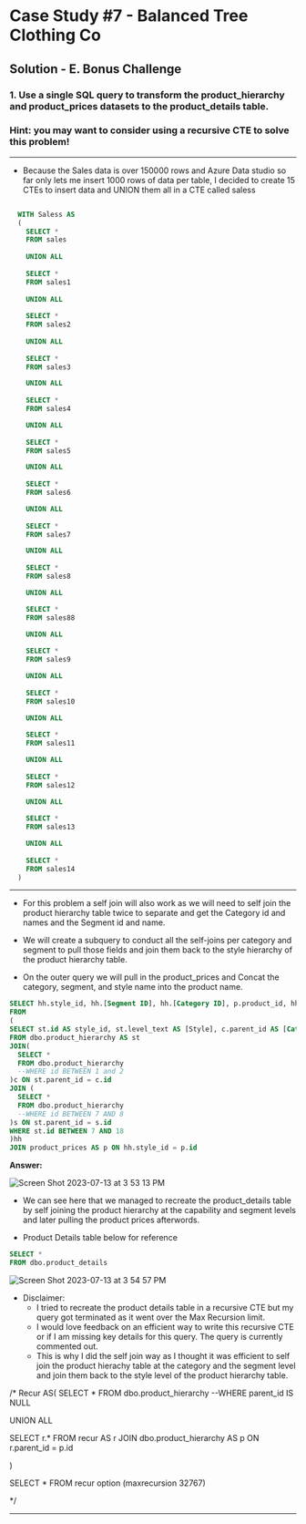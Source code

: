 # Case Study #7 - Balanced Tree Clothing Co

## Solution - E. Bonus Challenge

### 1. Use a single SQL query to transform the product_hierarchy and product_prices datasets to the product_details table.

### Hint: you may want to consider using a recursive CTE to solve this problem!

***

- Because the Sales data is over 150000 rows and Azure Data studio so far only lets me insert 1000 rows of data per table, I decided to create 15 CTEs to insert data and UNION them all in a CTE called saless

````SQL

  WITH Saless AS
  (
    SELECT *
    FROM sales
    
    UNION ALL
    
    SELECT *
    FROM sales1
    
    UNION ALL
    
    SELECT *
    FROM sales2 
    
    UNION ALL
    
    SELECT *
    FROM sales3

    UNION ALL
    
    SELECT *
    FROM sales4 

    UNION ALL
    
    SELECT *
    FROM sales5

    UNION ALL
    
    SELECT *
    FROM sales6

    UNION ALL
    
    SELECT *
    FROM sales7

    UNION ALL
    
    SELECT *
    FROM sales8

    UNION ALL

    SELECT *
    FROM sales88

    UNION ALL
    
    SELECT *
    FROM sales9

    UNION ALL
    
    SELECT *
    FROM sales10

    UNION ALL
    
    SELECT *
    FROM sales11

    UNION ALL
    
    SELECT *
    FROM sales12

    UNION ALL
    
    SELECT *
    FROM sales13

    UNION ALL
    
    SELECT *
    FROM sales14
  )
````

***

- For this problem a self join will also work as we will need to self join the product hierarchy table twice to separate and get the Category id and names and the Segment id and name.
  
- We will create a subquery to conduct all the self-joins per category and segment to pull those fields and join them back to the style hierarchy of the product hierarchy table.

- On the outer query we will pull in the product_prices  and Concat the category, segment, and style name into the product name.



````sql
SELECT hh.style_id, hh.[Segment ID], hh.[Category ID], p.product_id, hh.Style, hh.Category, hh.Segment, CONCAT(hh.Style, ' ', hh.Segment, ' - ', hh.Category) AS [Product Name], p.price
FROM 
(
SELECT st.id AS style_id, st.level_text AS [Style], c.parent_id AS [Category ID], c.level_text AS [Category], s.parent_id AS [Segment ID], s.level_text AS [Segment]
FROM dbo.product_hierarchy AS st
JOIN(
  SELECT * 
  FROM dbo.product_hierarchy
  --WHERE id BETWEEN 1 and 2
)c ON st.parent_id = c.id
JOIN (
  SELECT *
  FROM dbo.product_hierarchy
  --WHERE id BETWEEN 7 AND 8
)s ON st.parent_id = s.id
WHERE st.id BETWEEN 7 AND 18
)hh
JOIN product_prices AS p ON hh.style_id = p.id

````


**Answer:**

![Screen Shot 2023-07-13 at 3 53 13 PM](https://github.com/KennethManzi1/8-week-SQL-Challenge/assets/120513764/b918e74a-ef90-4b72-9527-21552ac125d5)


- We can see here that we managed to recreate the product_details table by self joining the product hierarchy at the capability and segment levels and later pulling the product prices afterwords.



- Product Details table below for reference

````sql
SELECT *
FROM dbo.product_details
````

![Screen Shot 2023-07-13 at 3 54 57 PM](https://github.com/KennethManzi1/8-week-SQL-Challenge/assets/120513764/d5994c2b-1c80-4657-a8d4-6662ae729e0d)

- Disclaimer:
    - I tried to recreate the product details table in a recursive CTE but my query got terminated as it went over the Max Recursion limit.
    - I would love feedback on an efficient way to write this recursive CTE or if I am missing key details for this query. The query is currently commented out.
    - This is why I did the self join way as I thought it was efficient to self join the product hierachy table at the category and the segment level and join them back to the style level of the product hierarchy table.

/*
Recur AS(
  SELECT *
  FROM dbo.product_hierarchy
  --WHERE parent_id IS NULL

UNION ALL 

SELECT r.*
FROM recur AS r
JOIN dbo.product_hierarchy AS p ON r.parent_id = p.id

) 

SELECT *
FROM recur
option (maxrecursion 32767)

*/


***
